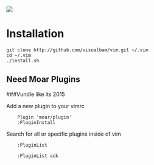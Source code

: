 [![](http://img.shields.io/badge/unicorn-approved-ff69b4.svg)](https://www.youtube.com/watch?v=9auOCbH5Ns4)

# Installation

    git clone http://github.com/visualbam/vim.git ~/.vim
    cd ~/.vim
    ./install.sh

## Need Moar Plugins
###Vundle like its 2015

Add a new plugin to your vimrc

		Plugin 'moar/plugin'
		:PluginInstall

Search for all or specific plugins inside of vim

		:PluginList

		:PluginList ack
